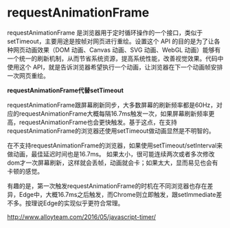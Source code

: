 # requestAnimationFrame

requestAnimationFrame 是浏览器用于定时循环操作的一个接口，类似于 setTimeout，主要用途是按帧对网页进行重绘。设置这个 API 的目的是为了让各种网页动画效果（DOM 动画、Canvas 动画、SVG 动画、WebGL 动画）能够有一个统一的刷新机制，从而节省系统资源，提高系统性能，改善视觉效果。代码中使用这个 API，就是告诉浏览器希望执行一个动画，让浏览器在下一个动画帧安排一次网页重绘。

**requestAnimationFrame代替setTimeout**

requestAnimationFrame跟屏幕刷新同步，大多数屏幕的刷新频率都是60Hz，对应的requestAnimationFrame大概每隔16.7ms触发一次，如果屏幕刷新频率更高，requestAnimationFrame也会更快触发。基于这点，在支持requestAnimationFrame的浏览器还使用setTimeout做动画显然是不明智的。

在不支持requestAnimationFrame的浏览器，如果使用setTimeout/setInterval来做动画，最佳延迟时间也是16.7ms。 如果太小，很可能连续两次或者多次修改dom才一次屏幕刷新，这样就会丢帧，动画就会卡；如果太大，显而易见也会有卡顿的感觉。

有趣的是，第一次触发requestAnimationFrame的时机在不同浏览器也存在差异，Edge中，大概16.7ms之后触发，而Chrome则立即触发，跟setImmediate差不多。按理说Edge的实现似乎更符合常理。

http://www.alloyteam.com/2016/05/javascript-timer/

